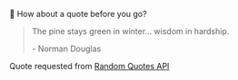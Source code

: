 📣 How about a quote before you go?

> The pine stays green in winter... wisdom in hardship.
>
> <p>- Norman Douglas</p>

Quote requested from [Random Quotes API](https://github.com/lukePeavey/quotable)
